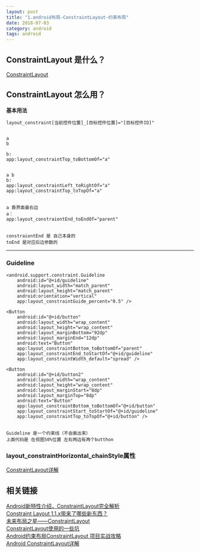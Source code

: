 ```yaml
---
layout: post
title: "1.android布局-ConstraintLayout-约束布局"
date: 2018-07-03
category: android
tags: android
---
```


## ConstraintLayout 是什么？

[ConstraintLayout](https://developer.android.google.cn/reference/android/support/constraint/ConstraintLayout)

## ConstraintLayout 怎么用？

**基本用法**

    layout_constraint[当前控件位置]_[目标控件位置]="[目标控件ID]"


	a  
	b  

	b:
	app:layout_constraintTop_toBottomOf="a"


	a b
	b:
	app:layout_constraintLeft_toRightOf="a"
	app:layout_constraintTop_toTopOf="a"


	a 靠界面最右边
	a：
	app:layout_constraiontEnd_toEndOf="parent"


	constraiontEnd 是 自己本身的
	toEnd 是对应后边参数的

---
### Guideline

	<android.support.constraint.Guideline
        android:id="@+id/guideline"
        android:layout_width="match_parent"
        android:layout_height="match_parent"
        android:orientation="vertical"
        app:layout_constraintGuide_percent="0.5" />

    <Button
        android:id="@+id/button"
        android:layout_width="wrap_content"
        android:layout_height="wrap_content"
        android:layout_marginBottom="92dp"
        android:layout_marginEnd="12dp"
        android:text="Button"
        app:layout_constraintBottom_toBottomOf="parent"
        app:layout_constraintEnd_toStartOf="@+id/guideline"
        app:layout_constraintWidth_default="spread" />

    <Button
        android:id="@+id/button2"
        android:layout_width="wrap_content"
        android:layout_height="wrap_content"
        android:layout_marginStart="8dp"
        android:layout_marginTop="8dp"
        android:text="Button"
        app:layout_constraintBottom_toBottomOf="@+id/button"
        app:layout_constraintStart_toStartOf="@+id/guideline"
        app:layout_constraintTop_toTopOf="@+id/button" />


    Guideline 是一个约束线（不会画出来）
    上面代码是 在视图50%位置 左右两边有两个butthon
    

### layout_constraintHorizontal_chainStyle属性

[ConstraintLayout详解](https://www.jianshu.com/p/768b9e47a77b)

## 相关链接

[Android新特性介绍，ConstraintLayout完全解析](https://blog.csdn.net/guolin_blog/article/details/53122387)  
[Constraint Layout 1.1.x带来了哪些新东西？](http://www.jcodecraeer.com/a/anzhuokaifa/androidkaifa/2017/1019/8618.html)  
[未来布局之星——ConstraintLayout](https://www.jianshu.com/p/c34ce21f77b3)  
[ConstraintLayout使用的一些坑](https://blog.csdn.net/jxb196203/article/details/80695410)  
[Android约束布局ConstraintLayout 项目实战攻略](https://blog.csdn.net/silenceoo/article/details/78556409)  
[Android ConstraintLayout详解
](https://www.jianshu.com/p/768b9e47a77b)   





